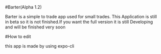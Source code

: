#Barter(Alpha 1.2)

Barter is a simple to trade app used for small trades. This Application is still in beta so it is not finished.If you want the full version it is still Developing and will be finished very soon

#How to edit

this app is made by using expo-cli 
